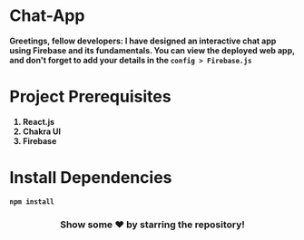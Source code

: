 # Chat-App
<b>Greetings, fellow developers: I have designed an interactive chat app using Firebase and its fundamentals. You can view the deployed web app, and don't forget to add your details in the `config > Firebase.js`</b>

# Project Prerequisites
<ol>
<b>
<li>React.js</li>
<li>Chakra UI</li>
<li>Firebase</li>
</b>
</ol>

# Install Dependencies
<b>`npm install`</b> 

<div align="center">
<h3>Show some ❤️ by starring the repository!</h3>
</div>

